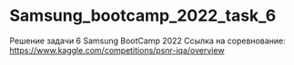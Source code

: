# Samsung_bootcamp_2022_task_6
Решение задачи 6 Samsung BootCamp 2022 Ссылка на соревнование: https://www.kaggle.com/competitions/psnr-iqa/overview
